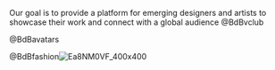 Our goal is to provide a platform for emerging designers and artists to showcase their work and connect with a global audience 
@BdBvclub
 
@BdBavatars
 
@BdBfashion![Ea8NM0VF_400x400](https://github.com/ellenBdB/blesseddeebliss/assets/150422004/36db181d-2fb5-4981-b4a3-98f900c956bb)
